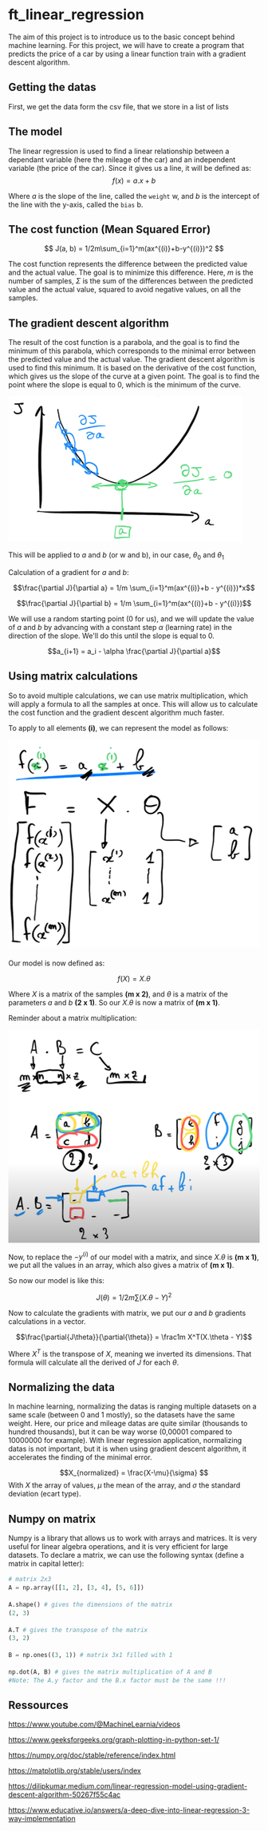 # ft_linear_regression
The aim of this project is to introduce us to the basic concept behind machine learning. For this project, we will have to create a program that predicts the price of a car by using a linear function train with a gradient descent algorithm.

## Getting the datas

First, we get the data form the csv file, that we store in a list of lists

## The model

The linear regression is used to find a linear relationship between a dependant variable (here the mileage of the car) and an independent variable (the price of the car). Since it gives us a line, it will be defined as:
	$$f(x) = a.x + b$$

Where $a$ is the slope of the line, called the `weight` w, and $b$ is the intercept of the line with the y-axis, called the `bias` b.

## The cost function (Mean Squared Error)

$$ J(a, b) = 1/2m\sum_{i=1}^m(ax^{(i)}+b-y^{(i)})^2 $$

The cost function represents the difference between the predicted value and the actual value. The goal is to minimize this difference.
Here, $m$ is the number of samples, $\Sigma$ is the sum of the differences between the predicted value and the actual value, squared to avoid negative values, on all the samples.

## The gradient descent algorithm

The result of the cost function is a parabola, and the goal is to find the minimum of this parabola, which corresponds to the minimal error between the predicted value and the actual value.
The gradient descent algorithm is used to find this minimum. It is based on the derivative of the cost function, which gives us the slope of the curve at a given point. The goal is to find the point where the slope is equal to 0, which is the minimum of the curve.


![alt text](./images/gradient_descent_on_mean_squared_error.png)

This will be applied to $a$ and $b$ (or w and b), in our case, $\theta_0$ and $\theta_1$

Calculation of a gradient for $a$ and $b$:

$$\frac{\partial J}{\partial a} = 1/m \sum_{i=1}^m(ax^{(i)}+b - y^{(i)})*x$$

$$\frac{\partial J}{\partial b} = 1/m \sum_{i=1}^m(ax^{(i)}+b - y^{(i)})$$

We will use a random starting point (0 for us), and we will update the value of $a$ and $b$ by advancing with a constant step $\alpha$ (learning rate) in the direction of the slope. We'll do this until the slope is equal to 0.

$$a_{i+1} = a_i - \alpha \frac{\partial J}{\partial a}$$


## Using matrix calculations

So to avoid multiple calculations, we can use matrix multiplication, which will apply a formula to all the samples at once. This will allow us to calculate the cost function and the gradient descent algorithm much faster.

To apply to all elements **(i)**, we can represent the model as follows:

![alt text](./images/ax+b_as_matrix.png)


Our model is now defined as:

$$f(X) = X . \theta$$

Where $X$ is a matrix of the samples **(m x 2)**, and $\theta$ is a matrix of the parameters $a$ and $b$ **(2 x 1)**. So our $X.\theta$ is now a matrix of **(m x 1)**.

Reminder about a matrix multiplication:

![alt text](./images/matrix_multiplication.png)

Now, to replace the $-y^{(i)}$ of our model with a matrix, and since $X.\theta$ is **(m x 1)**, we put all the values in an array, which also gives a matrix of **(m x 1)**.

So now our model is like this:

$$J(\theta) = 1/2m\sum(X.\theta - Y)^2$$

Now to calculate the gradients with matrix, we put our $a$ and $b$ gradients calculations in a vector.

$$\frac{\partial{J\theta}}{\partial{\theta}} = \frac1m X^T(X.\theta - Y)$$

Where $X^T$ is the transpose of $X$, meaning we inverted its dimensions.
That formula will calculate all the derived of $J$ for each $\theta$.
 
## Normalizing the data

In machine learning, normalizing the datas is ranging multiple datasets on a same scale (between 0 and 1 mostly), so the datasets have the same weight.
Here, our price and mileage datas are quite similar (thousands to hundred thousands), but it can be way worse (0,00001 compared to 10000000 for example).
With linear regression application, normalizing datas is not important, but it is when using gradient descent algorithm, it accelerates the finding of the minimal error.


$$X_{normalized} = \frac{X-\mu}{\sigma} $$
With $X$ the array of values, $\mu$ the mean of the array, and $\sigma$ the standard deviation (ecart type).

## Numpy on matrix

Numpy is a library that allows us to work with arrays and matrices. It is very useful for linear algebra operations, and it is very efficient for large datasets.
To declare a matrix, we can use the following syntax (define a matrix in capital letter):

```python
# matrix 2x3
A = np.array([[1, 2], [3, 4], [5, 6]])

A.shape() # gives the dimensions of the matrix
(2, 3)

A.T # gives the transpose of the matrix
(3, 2)

B = np.ones((3, 1)) # matrix 3x1 filled with 1

np.dot(A, B) # gives the matrix multiplication of A and B
#Note: The A.y factor and the B.x factor must be the same !!!
```

## Ressources

https://www.youtube.com/@MachineLearnia/videos

https://www.geeksforgeeks.org/graph-plotting-in-python-set-1/

https://numpy.org/doc/stable/reference/index.html

https://matplotlib.org/stable/users/index

https://dilipkumar.medium.com/linear-regression-model-using-gradient-descent-algorithm-50267f55c4ac

https://www.educative.io/answers/a-deep-dive-into-linear-regression-3-way-implementation